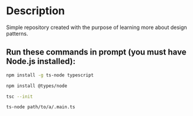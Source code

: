 # Description
Simple repository created with the purpose of learning more about design patterns.

## Run these commands in prompt (you must have Node.js installed):

```bash
npm install -g ts-node typescript
```
```bash
npm install @types/node
```
```bash
tsc --init
```
```bash
ts-node path/to/a/.main.ts
```


